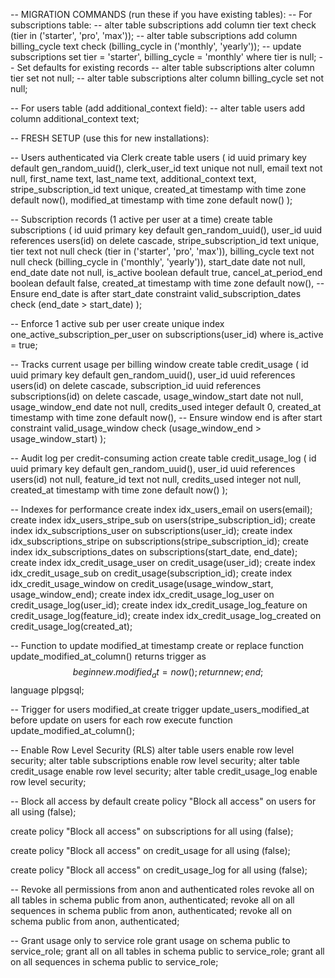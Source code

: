 -- MIGRATION COMMANDS (run these if you have existing tables):
-- For subscriptions table:
-- alter table subscriptions add column tier text check (tier in ('starter', 'pro', 'max'));
-- alter table subscriptions add column billing_cycle text check (billing_cycle in ('monthly', 'yearly'));
-- update subscriptions set tier = 'starter', billing_cycle = 'monthly' where tier is null; -- Set defaults for existing records
-- alter table subscriptions alter column tier set not null;
-- alter table subscriptions alter column billing_cycle set not null;

-- For users table (add additional_context field):
-- alter table users add column additional_context text;

-- FRESH SETUP (use this for new installations):

-- Users authenticated via Clerk
create table users (
  id uuid primary key default gen_random_uuid(),
  clerk_user_id text unique not null,
  email text not null,
  first_name text,
  last_name text,
  additional_context text,
  stripe_subscription_id text unique,
  created_at timestamp with time zone default now(),
  modified_at timestamp with time zone default now()
);

-- Subscription records (1 active per user at a time)
create table subscriptions (
  id uuid primary key default gen_random_uuid(),
  user_id uuid references users(id) on delete cascade,
  stripe_subscription_id text unique,
  tier text not null check (tier in ('starter', 'pro', 'max')),
  billing_cycle text not null check (billing_cycle in ('monthly', 'yearly')),
  start_date date not null,
  end_date date not null,
  is_active boolean default true,
  cancel_at_period_end boolean default false,
  created_at timestamp with time zone default now(),
  -- Ensure end_date is after start_date
  constraint valid_subscription_dates check (end_date > start_date)
);

-- Enforce 1 active sub per user
create unique index one_active_subscription_per_user
on subscriptions(user_id)
where is_active = true;

-- Tracks current usage per billing window
create table credit_usage (
  id uuid primary key default gen_random_uuid(),
  user_id uuid references users(id) on delete cascade,
  subscription_id uuid references subscriptions(id) on delete cascade,
  usage_window_start date not null,
  usage_window_end date not null,
  credits_used integer default 0,
  created_at timestamp with time zone default now(),
  -- Ensure window end is after start
  constraint valid_usage_window check (usage_window_end > usage_window_start)
);

-- Audit log per credit-consuming action
create table credit_usage_log (
  id uuid primary key default gen_random_uuid(),
  user_id uuid references users(id) not null,
  feature_id text not null,
  credits_used integer not null,
  created_at timestamp with time zone default now()
);

-- Indexes for performance
create index idx_users_email on users(email);
create index idx_users_stripe_sub on users(stripe_subscription_id);
create index idx_subscriptions_user on subscriptions(user_id);
create index idx_subscriptions_stripe on subscriptions(stripe_subscription_id);
create index idx_subscriptions_dates on subscriptions(start_date, end_date);
create index idx_credit_usage_user on credit_usage(user_id);
create index idx_credit_usage_sub on credit_usage(subscription_id);
create index idx_credit_usage_window on credit_usage(usage_window_start, usage_window_end);
create index idx_credit_usage_log_user on credit_usage_log(user_id);
create index idx_credit_usage_log_feature on credit_usage_log(feature_id);
create index idx_credit_usage_log_created on credit_usage_log(created_at);

-- Function to update modified_at timestamp
create or replace function update_modified_at_column()
returns trigger as $$
begin
  new.modified_at = now();
  return new;
end;
$$ language plpgsql;

-- Trigger for users modified_at
create trigger update_users_modified_at
  before update on users
  for each row
  execute function update_modified_at_column();

-- Enable Row Level Security (RLS)
alter table users enable row level security;
alter table subscriptions enable row level security;
alter table credit_usage enable row level security;
alter table credit_usage_log enable row level security;

-- Block all access by default
create policy "Block all access"
  on users
  for all
  using (false);

create policy "Block all access"
  on subscriptions
  for all
  using (false);

create policy "Block all access"
  on credit_usage
  for all
  using (false);

create policy "Block all access"
  on credit_usage_log
  for all
  using (false);

-- Revoke all permissions from anon and authenticated roles
revoke all on all tables in schema public from anon, authenticated;
revoke all on all sequences in schema public from anon, authenticated;
revoke all on schema public from anon, authenticated;

-- Grant usage only to service role
grant usage on schema public to service_role;
grant all on all tables in schema public to service_role;
grant all on all sequences in schema public to service_role;